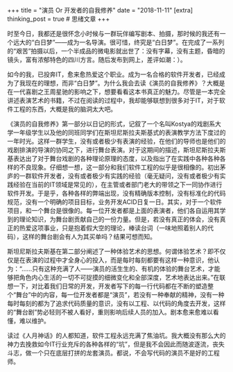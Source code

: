 +++
title = "演员 Or 开发者的自我修养"
date = "2018-11-11"
[extra]
thinking_post = true # 思绪文章
+++

时至今日，我都还是很怀念小时候与一群玩伴编写剧本、拍摄，那时候的我还有一个远大的“白日梦”——成为一名导演。很可惜，终究是“白日梦”。在完成了一系列的“艰苦”拍摄以后，一个半成品的微电影就出世了：没有字幕，没有主题，昏暗的镜头，富有浓郁特色的四川方言。随后发布到网上，差评如潮：）。

<!-- more -->

如今的我，已投奔IT，愈来愈热爱这个职业。成为一名合格的软件开发者，已经成为了我现在的理想，而非“白日梦”。为什么我会去读《演员的自我修养》？大概是在一代喜剧之王周星驰的影响之下，想要看看这本书真正的魅力。尽管是一本完全讲述表演艺术的书籍，不过在阅读的过程中，我却能够联想到很多对于IT，对于软件工程的东西，大概是我的脑洞太大吧。

《演员的自我修养》第一部分以日记的形式，记叙了一个名叫Kostya的戏剧系大学一年级学生以及他的同班同学们在斯坦尼斯拉夫斯基式的表演教学方法下度过的一年时光。这样一群学生，没有或者极少有表演的经验，在他们的导师也是他们的戏剧排演的导演的协同之下，进行舞台表演。对于这期间的描述，斯坦尼斯拉夫斯基表达出了对于舞台戏剧的各种理论原理的态度，以及指出了在实践中各种各种各样的不良现象。仔细想一想，这一部分和我们软件工程的似乎是很相像的。初出茅庐的一群软件开发者，没有或者极少有实践的经验（毫无疑问，没有或者极少有实践经验在当前的IT领域是常见的），在主管或者部门老大的带领之下一同协作进行软件开发。于是乎，各种各样的弊端出现，没有精确版本控制，没有标准化的代码规范，没有一个明确的项目目标，业务开发ACID日复一日。其实，对于一个软件项目，和一个舞台是很像的。每一位开发者都是上面的表演者，他们各自运用其学到的理论知识，为舞台剧贡献自己的一份力量。但是，若没有真正的体会，没有真正的热爱这项事业，只是抱着假大空的理论，棒读台词（一味地照着别人的代码），这样的舞台剧会有人为其买单吗？结果可想而知。

斯坦尼斯拉夫斯基在第二部分阐述了一种体验艺术的思想。何谓体验艺术？即不仅仅是在表演的过程中才全身心的投入，而是每时每刻都要有这样一种意识，他认为：“……只有这种充满了人——演员的活生生的、有机的体验的舞台艺术，才能够把角色内心生活的一切不可捉摸的细微变化和全部深度，艺术地表达出来。”在联想一下，对比着我们日常的开发，开发者写下的每一行代码都在不断的塑造整个“舞台”中的内容，每一位开发者都是“演员”，若没有一种奉献的精神，没有一种每时每刻的都为了追求代码质量的意识，没有以工程、以代码的角度去开发，这样的“舞台剧”势必轻则不被人看好，重则影响后续人员的加入。剧本愈来愈难以看懂，难以维护。

读过《人月神话》的人都知道，软件工程永远充满了焦油坑。我大概没有那么大的神力去挽救如今IT行业充斥的各种各样的“坑”，但是我不会因此而随波逐流，丧失斗志，做一个只在底层打拼的龙套演员。都说，不会写代码的演员不是好的工程师。
